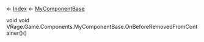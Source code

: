 ← [Index](Api-Index) ← [MyComponentBase](VRage.Game.Components.MyComponentBase)

void void VRage.Game.Components.MyComponentBase.OnBeforeRemovedFromContainer()()